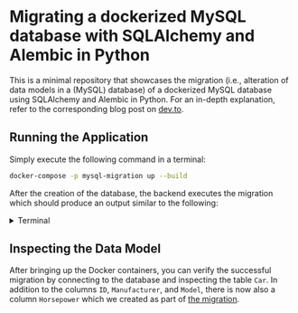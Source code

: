 # Migrating a dockerized MySQL database with SQLAlchemy and Alembic in Python

This is a minimal repository that showcases the migration (i.e., alteration of data models in a (MySQL) database) of a dockerized MySQL database using SQLAlchemy and Alembic in Python. For an in-depth explanation, refer to the corresponding blog post on [dev.to]().

## Running the Application

Simply execute the following command in a terminal:

```bash
docker-compose -p mysql-migration up --build
```

After the creation of the database, the backend executes the migration which should produce an output similar to the following:

<details>
<summary>Terminal</summary>

```bash
database_1  | 2021-01-02 15:10:20+00:00 [Note] [Entrypoint]: Entrypoint script for MySQL Server 8.0.22-1debian10 started.
database_1  | 2021-01-02 15:10:21+00:00 [Note] [Entrypoint]: Switching to dedicated user 'mysql'
database_1  | 2021-01-02 15:10:21+00:00 [Note] [Entrypoint]: Entrypoint script for MySQL Server 8.0.22-1debian10 started.
database_1  | 2021-01-02 15:10:21+00:00 [Note] [Entrypoint]: Initializing database files
database_1  | 2021-01-02T15:10:21.128699Z 0 [System] [MY-013169] [Server] /usr/sbin/mysqld (mysqld 8.0.22) initializing of server in progress as process 46
database_1  | 2021-01-02T15:10:21.134926Z 1 [System] [MY-013576] [InnoDB] InnoDB initialization has started.
database_1  | 2021-01-02T15:10:21.710354Z 1 [System] [MY-013577] [InnoDB] InnoDB initialization has ended.
database_1  | 2021-01-02T15:10:23.162961Z 6 [Warning] [MY-010453] [Server] root@localhost is created with an empty password ! Please consider switching off the --initialize-insecure option.
database_1  | 2021-01-02 15:10:26+00:00 [Note] [Entrypoint]: Database files initialized
database_1  | 2021-01-02 15:10:26+00:00 [Note] [Entrypoint]: Starting temporary server
database_1  | 2021-01-02T15:10:26.486959Z 0 [System] [MY-010116] [Server] /usr/sbin/mysqld (mysqld 8.0.22) starting as process 91
database_1  | 2021-01-02T15:10:26.531262Z 1 [System] [MY-013576] [InnoDB] InnoDB initialization has started.
database_1  | 2021-01-02T15:10:26.855056Z 1 [System] [MY-013577] [InnoDB] InnoDB initialization has ended.
database_1  | 2021-01-02T15:10:27.008074Z 0 [System] [MY-011323] [Server] X Plugin ready for connections. Socket: /var/run/mysqld/mysqlx.sock
database_1  | 2021-01-02T15:10:27.264832Z 0 [Warning] [MY-010068] [Server] CA certificate ca.pem is self signed.
database_1  | 2021-01-02T15:10:27.265078Z 0 [System] [MY-013602] [Server] Channel mysql_main configured to support TLS. Encrypted connections are now supported for this channel.
database_1  | 2021-01-02T15:10:27.268176Z 0 [Warning] [MY-011810] [Server] Insecure configuration for --pid-file: Location '/var/run/mysqld' in the path is accessible to all OS users. Consider choosing a different directory.
database_1  | 2021-01-02T15:10:27.315866Z 0 [System] [MY-010931] [Server] /usr/sbin/mysqld: ready for connections. Version: '8.0.22'  socket: '/var/run/mysqld/mysqld.sock'  port: 0  MySQL Community Server - GPL.
database_1  | 2021-01-02 15:10:27+00:00 [Note] [Entrypoint]: Temporary server started.
database_1  | Warning: Unable to load '/usr/share/zoneinfo/iso3166.tab' as time zone. Skipping it.
database_1  | Warning: Unable to load '/usr/share/zoneinfo/leap-seconds.list' as time zone. Skipping it.
database_1  | Warning: Unable to load '/usr/share/zoneinfo/zone.tab' as time zone. Skipping it.
database_1  | Warning: Unable to load '/usr/share/zoneinfo/zone1970.tab' as time zone. Skipping it.
database_1  | 2021-01-02 15:10:31+00:00 [Note] [Entrypoint]: GENERATED ROOT PASSWORD: buH0nai4ahz5ahdoh2phiXah7Chasha1
database_1  | 2021-01-02 15:10:31+00:00 [Note] [Entrypoint]: Creating database cars
database_1  | 2021-01-02 15:10:31+00:00 [Note] [Entrypoint]: Creating user developer
database_1  | 2021-01-02 15:10:31+00:00 [Note] [Entrypoint]: Giving user developer access to schema cars
database_1  | 
database_1  | 2021-01-02 15:10:31+00:00 [Note] [Entrypoint]: /usr/local/bin/docker-entrypoint.sh: running /docker-entrypoint-initdb.d/seed.sql
database_1  | 
database_1  | 
database_1  | 2021-01-02 15:10:31+00:00 [Note] [Entrypoint]: Stopping temporary server
database_1  | 2021-01-02T15:10:31.155633Z 14 [System] [MY-013172] [Server] Received SHUTDOWN from user root. Shutting down mysqld (Version: 8.0.22).
database_1  | 2021-01-02T15:10:32.783543Z 0 [System] [MY-010910] [Server] /usr/sbin/mysqld: Shutdown complete (mysqld 8.0.22)  MySQL Community Server - GPL.
database_1  | 2021-01-02 15:10:33+00:00 [Note] [Entrypoint]: Temporary server stopped
database_1  | 
database_1  | 2021-01-02 15:10:33+00:00 [Note] [Entrypoint]: MySQL init process done. Ready for start up.
database_1  | 
database_1  | 2021-01-02T15:10:33.394614Z 0 [System] [MY-010116] [Server] /usr/sbin/mysqld (mysqld 8.0.22) starting as process 1
database_1  | 2021-01-02T15:10:33.402355Z 1 [System] [MY-013576] [InnoDB] InnoDB initialization has started.
database_1  | 2021-01-02T15:10:33.602351Z 1 [System] [MY-013577] [InnoDB] InnoDB initialization has ended.
database_1  | 2021-01-02T15:10:33.711959Z 0 [System] [MY-011323] [Server] X Plugin ready for connections. Bind-address: '::' port: 33060, socket: /var/run/mysqld/mysqlx.sock
database_1  | 2021-01-02T15:10:33.787515Z 0 [Warning] [MY-010068] [Server] CA certificate ca.pem is self signed.
database_1  | 2021-01-02T15:10:33.787710Z 0 [System] [MY-013602] [Server] Channel mysql_main configured to support TLS. Encrypted connections are now supported for this channel.
database_1  | 2021-01-02T15:10:33.790638Z 0 [Warning] [MY-011810] [Server] Insecure configuration for --pid-file: Location '/var/run/mysqld' in the path is accessible to all OS users. Consider choosing a different directory.
database_1  | 2021-01-02T15:10:33.815348Z 0 [System] [MY-010931] [Server] /usr/sbin/mysqld: ready for connections. Version: '8.0.22'  socket: '/var/run/mysqld/mysqld.sock'  port: 3306  MySQL Community Server - GPL.
database_1  | mbind: Operation not permitted
backend_1   | INFO  [alembic.runtime.migration] Context impl MySQLImpl.
backend_1   | INFO  [alembic.runtime.migration] Will assume non-transactional DDL.
backend_1   | INFO  [alembic.runtime.migration] Running upgrade  -> 9669e7426172, Add Car's Horsepower
mysql-migration_backend_1 exited with code 0
```
</details>

## Inspecting the Data Model

After bringing up the Docker containers, you can verify the successful migration by connecting to the database and inspecting the table `Car`. In addition to the columns `ID`, `Manufacturer`, and `Model`, there is now also a column `Horsepower` which we created as part of [the migration](https://github.com/dnlfrst/migrate-dockerized-database/blob/587cd0428e91c0d5b7d755882d091dc2804f24e2/backend/migrations/versions/9669e7426172_add_car_s_horsepower.py#L20).
